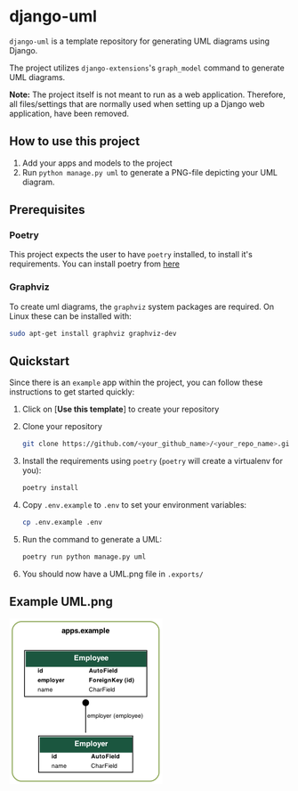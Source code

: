 # django-uml
`django-uml` is a template repository for generating UML diagrams using Django.

The project utilizes `django-extensions`'s `graph_model` command to generate UML diagrams.


**Note:** The project itself is not meant to run as a web application. Therefore, all files/settings
that are normally used when setting up a Django web application, have been removed.


## How to use this project
1. Add your apps and models to the project
2. Run `python manage.py uml` to generate a PNG-file depicting your UML diagram.

## Prerequisites

### Poetry
This project expects the user to have `poetry` installed, to install it's requirements.
You can install poetry from [here](https://python-poetry.org/docs/master/#installation)

### Graphviz
To create uml diagrams, the `graphviz` system packages are required. On Linux these can be installed with:
```bash
sudo apt-get install graphviz graphviz-dev
```

## Quickstart
Since there is an `example` app within the project, 
you can follow these instructions to get started quickly:

1. Click on [**Use this template**] to create your repository

1. Clone your repository
    ```bash
    git clone https://github.com/<your_github_name>/<your_repo_name>.git
    ```
    
1. Install the requirements using `poetry` (`poetry` will create a virtualenv for you):
    
    ```bash
    poetry install
    ```

1. Copy `.env.example` to `.env` to set your environment variables:

    ```bash
    cp .env.example .env
    ```

1. Run the command to generate a UML:

    ```bash
    poetry run python manage.py uml
    ```

1. You should now have a UML.png file in `.exports/`

## Example UML.png

![UML diagram](.examples/UML.png?raw=true "UML diagram")
